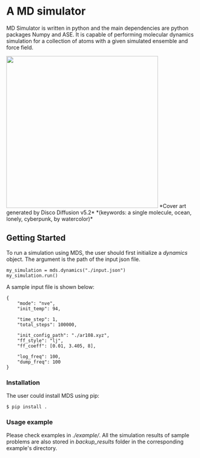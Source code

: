 # A MD simulator

MD Simulator is written in python and the main dependencies are python packages Numpy and ASE. It is capable of performing molecular dynamics simulation for a collection of atoms with a given simulated ensemble and force field.

<img src='https://github.com/iceplussss/APC523Project/blob/main/TimeToDisco.png' width='400'>
*Cover art generated by Disco Diffusion v5.2*
*(keywords: a single molecule, ocean, lonely, cyberpunk, by watercolor)*

## Getting Started 

To run a simulation using MDS, the user should first initialize a *dynamics* object. The argument is the path of the input json file. 
```
my_simulation = mds.dynamics("./input.json")
my_simulation.run()
```

A sample input file is shown below:
```
{
    "mode": "nve",
    "init_temp": 94,

    "time_step": 1,
    "total_steps": 100000,

    "init_config_path": "./ar108.xyz",
    "ff_style": "lj",
    "ff_coeff": [0.01, 3.405, 8], 

    "log_freq": 100,
    "dump_freq": 100
}
```

### Installation 

The user could install MDS using pip:
```
$ pip install .
```

### Usage example 

Please check examples in *./example/*. All the simulation results of sample problems are also stored in *backup_results* folder in the corresponding example's directory.

